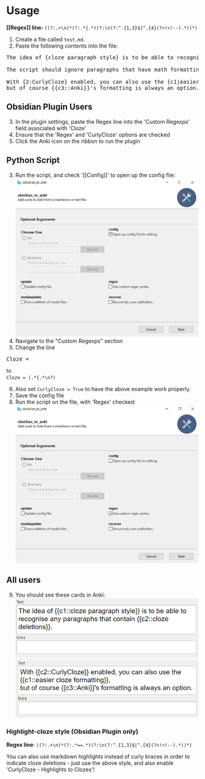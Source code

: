 # Usage
**[[Regex]] line:** `((?:.+\n)*(?:.*{.*)(?:\n(?:^.{1,3}$|^.{4}(?<!<!--).*))*)`

1. Create a file called `test.md`.
2. Paste the following contents into the file:

<pre>
The idea of {cloze paragraph style} is to be able to recognise any paragraphs that contain {cloze deletions}.

The script should ignore paragraphs that have math formatting like $\frac{3}{4}$ but no actual cloze deletions.

With {2:CurlyCloze} enabled, you can also use the {c1|easier cloze formatting},
but of course {{c3::Anki}}'s formatting is always an option.
</pre>
## Obsidian Plugin Users
3. In the plugin settings, paste the Regex line into the 'Custom Regexps' field associated with 'Cloze'
4. Ensure that the 'Regex' and 'CurlyCloze' options are checked
5. Click the Anki icon on the ribbon to run the plugin

## Python Script 
3. Run the script, and check '[[Config]]' to open up the config file:  
![GUI](Images/GUI_config.png)
4. Navigate to the "Custom Regexps" section
5. Change the line
<pre>
Cloze =  
</pre>  
to  
`Cloze = (.*{.*\n?)`  

6. Also set `CurlyCloze = True` to have the above example work properly.
7. Save the config file
8. Run the script on the file, with 'Regex' checked:  
![GUI](Images/GUI_regex.png)

## All users
9. You should see these cards in Anki:  
![Cloze 1](Images/Cloze_1.png)  
![Cloze 2](Images/Cloze_2.png)

### Highlight-cloze style (Obsidian Plugin only)

**Regex line**: `((?:.+\n)*(?:.*==.*)(?:\n(?:^.{1,3}$|^.{4}(?<!<!--).*))*)`

You can also use markdown highlights instead of curly braces in order to indicate cloze deletions - just use the above style, and also enable 'CurlyCloze - Highlights to Clozes'!
